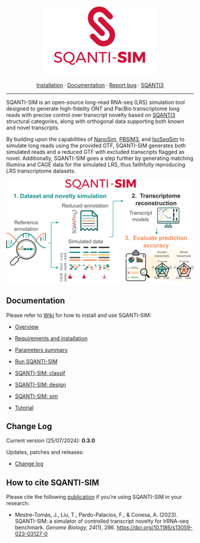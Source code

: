 <p align="center">
  <img src="https://github.com/ConesaLab/SQANTI-SIM/blob/main/docs/SQANTI-SIM_logo.png" alt="" width="300">
</p>

<p align="center">
  <a href="https://github.com/ConesaLab/SQANTI-SIM/wiki/Requirements-and-installation">Installation</a>
  ·
  <a href="https://github.com/ConesaLab/SQANTI-SIM/wiki">Documentation</a>
  ·
  <a href="https://github.com/ConesaLab/SQANTI-SIM/issues">Report bug</a>
  ·
  <a href="https://github.com/ConesaLab/SQANTI3">SQANTI3</a>
</p>

***

SQANTI-SIM is an open-source long-read RNA-seq (LRS) simulation tool designed to generate high-fidelity ONT and PacBio transcriptome long reads with precise control over transcript novelty based on [SQANTI3](https://github.com/ConesaLab/SQANTI3) structural categories, along with  orthogonal data supporting both known and novel transcripts.

By building upon the capabilities of [NanoSim](https://github.com/bcgsc/NanoSim), [PBSIM3](https://github.com/yukiteruono/pbsim3), and [IsoSeqSim](https://github.com/yunhaowang/IsoSeqSim) to simulate long reads using the provided GTF, SQANTI-SIM generates both simulated reads and a reduced GTF with excluded transcripts flagged as novel. Additionally, SQANTI-SIM goes a step further by generating matching Illumina and CAGE data for the simulated LRS, thus faithfully reproducing LRS transcriptome datasets.

![small_workflow](https://github.com/ConesaLab/SQANTI-SIM/blob/main/docs/small_workflow.png)

## Documentation

Please refer to [Wiki](https://github.com/ConesaLab/SQANTI-SIM/wiki) for how to install and use SQANTI-SIM:

- [Overview](https://github.com/ConesaLab/SQANTI-SIM/wiki/Overview)

- [Requirements and installation](https://github.com/ConesaLab/SQANTI-SIM/wiki/Requirements-and-installation)

- [Parameters summary](https://github.com/ConesaLab/SQANTI-SIM/wiki/Parameters-summary)

- [Run SQANTI-SIM](https://github.com/ConesaLab/SQANTI-SIM/wiki/Run-SQANTI-SIM)

- [SQANTI-SIM: classif](https://github.com/ConesaLab/SQANTI-SIM/wiki/SQANTI-SIM:-classif)

- [SQANTI-SIM: design](https://github.com/ConesaLab/SQANTI-SIM/wiki/SQANTI-SIM:-design)

- [SQANTI-SIM: sim](https://github.com/ConesaLab/SQANTI-SIM/wiki/SQANTI-SIM:-sim)

- [Tutorial](https://github.com/ConesaLab/SQANTI-SIM/wiki/Tutorial)

## Change Log

Current version (25/07/2024): **0.3.0**

Updates, patches and releases:

- [Change log](https://github.com/ConesaLab/SQANTI-SIM/wiki/Change-Log)

## How to cite SQANTI-SIM

Please cite the following [publication](https://doi.org/10.1186/s13059-023-03127-0) if you're using SQANTI-SIM in your research:

- Mestre-Tomás, J., Liu, T., Pardo-Palacios, F., & Conesa, A. (2023). SQANTI-SIM: a simulator of controlled transcript novelty for lrRNA-seq benchmark. *Genome Biology, 24*(1), 286. https://doi.org/10.1186/s13059-023-03127-0
